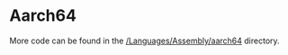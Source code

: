 # Aarch64

More code can be found in the [/Languages/Assembly/aarch64](https://github.com/codedeviate/aicollectioncode/tree/master/Languages/Assembly/aarch64) directory.